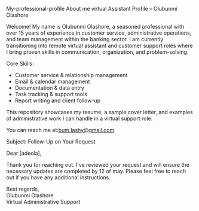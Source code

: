 My-professional-profile
About me
virtual Assistant Profile – Olubunmi Olashore

Welcome! My name is Olubunmi Olashore, a seasoned professional with over 15 years of experience in customer service, administrative operations, and team management within the banking sector. I am currently transitioning into remote virtual assistant and customer support roles where I bring proven skills in communication, organization, and problem-solving.

Core Skills:
- Customer service & relationship management
- Email & calendar management
- Documentation & data entry
- Task tracking & support tools
- Report writing and client follow-up

This repository showcases my resume, a sample cover letter, and examples of administrative work I can handle in a virtual support role.

 You can reach me at:bum.lashy@gmail.com

 Subject: Follow-Up on Your Request

Dear [adeola],

Thank you for reaching out. I’ve reviewed your request and will ensure the necessary updates are completed by 12 of may. Please feel free to reach out if you have any additional instructions.

Best regards,  
Olubunmi Olashore  
Virtual Administrative Support
